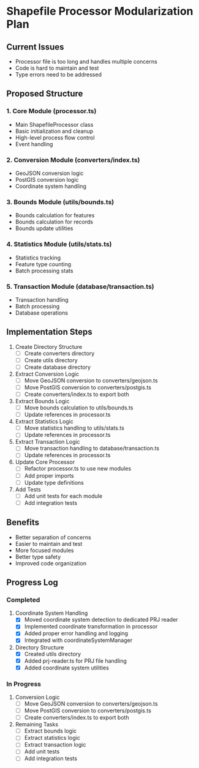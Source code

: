# Shapefile Processor Modularization Plan

## Current Issues
- Processor file is too long and handles multiple concerns
- Code is hard to maintain and test
- Type errors need to be addressed

## Proposed Structure

### 1. Core Module (processor.ts)
- Main ShapefileProcessor class
- Basic initialization and cleanup
- High-level process flow control
- Event handling

### 2. Conversion Module (converters/index.ts)
- GeoJSON conversion logic
- PostGIS conversion logic
- Coordinate system handling

### 3. Bounds Module (utils/bounds.ts)
- Bounds calculation for features
- Bounds calculation for records
- Bounds update utilities

### 4. Statistics Module (utils/stats.ts)
- Statistics tracking
- Feature type counting
- Batch processing stats

### 5. Transaction Module (database/transaction.ts)
- Transaction handling
- Batch processing
- Database operations

## Implementation Steps

1. Create Directory Structure
   - [ ] Create converters directory
   - [ ] Create utils directory
   - [ ] Create database directory

2. Extract Conversion Logic
   - [ ] Move GeoJSON conversion to converters/geojson.ts
   - [ ] Move PostGIS conversion to converters/postgis.ts
   - [ ] Create converters/index.ts to export both

3. Extract Bounds Logic
   - [ ] Move bounds calculation to utils/bounds.ts
   - [ ] Update references in processor.ts

4. Extract Statistics Logic
   - [ ] Move statistics handling to utils/stats.ts
   - [ ] Update references in processor.ts

5. Extract Transaction Logic
   - [ ] Move transaction handling to database/transaction.ts
   - [ ] Update references in processor.ts

6. Update Core Processor
   - [ ] Refactor processor.ts to use new modules
   - [ ] Add proper imports
   - [ ] Update type definitions

7. Add Tests
   - [ ] Add unit tests for each module
   - [ ] Add integration tests

## Benefits
- Better separation of concerns
- Easier to maintain and test
- More focused modules
- Better type safety
- Improved code organization

## Progress Log

### Completed
1. Coordinate System Handling
   - [x] Moved coordinate system detection to dedicated PRJ reader
   - [x] Implemented coordinate transformation in processor
   - [x] Added proper error handling and logging
   - [x] Integrated with coordinateSystemManager

2. Directory Structure
   - [x] Created utils directory
   - [x] Added prj-reader.ts for PRJ file handling
   - [x] Added coordinate system utilities

### In Progress
1. Conversion Logic
   - [ ] Move GeoJSON conversion to converters/geojson.ts
   - [ ] Move PostGIS conversion to converters/postgis.ts
   - [ ] Create converters/index.ts to export both

2. Remaining Tasks
   - [ ] Extract bounds logic
   - [ ] Extract statistics logic
   - [ ] Extract transaction logic
   - [ ] Add unit tests
   - [ ] Add integration tests

